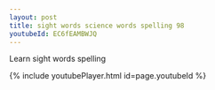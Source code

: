 ```yaml
---
layout: post
title: sight words science words spelling 98
youtubeId: EC6fEAMBWJQ
---
```

 
 
Learn sight words spelling
 
 
 
 
{% include youtubePlayer.html id=page.youtubeId %}
 
 
